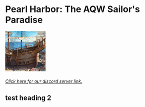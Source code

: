 # Pearl Harbor: The AQW Sailor's Paradise
![alt text](./misc/logo/sailor.png)
###### [Click here for our discord server link.](https://discord.io/AQWBots)
## test heading 2